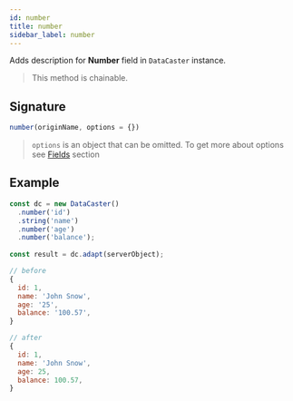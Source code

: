 ```yaml
---
id: number
title: number
sidebar_label: number
---
```


Adds description for **Number** field in `DataCaster` instance.

> This method is chainable.

## Signature

```javascript
number(originName, options = {})
```

> `options` is an object that can be omitted. To get more about options see [Fields](basics#fields) section

## Example

```javascript
const dc = new DataCaster()
  .number('id')
  .string('name')
  .number('age')
  .number('balance');
	
const result = dc.adapt(serverObject);
```

```javascript
// before
{
  id: 1,
  name: 'John Snow',
  age: '25',
  balance: '100.57',
}

// after
{
  id: 1,
  name: 'John Snow',
  age: 25,
  balance: 100.57,
}
```
